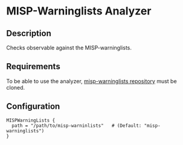# MISP-Warninglists Analyzer
## Description
Checks observable against the MISP-warninglists.

## Requirements
To be able to use the analyzer, [misp-warninglists repository](https://github.com/MISP/misp-warninglists) must be cloned.

## Configuration
```
MISPWarningLists {
  path = "/path/to/misp-warninlists"   # (Default: "misp-warninglists")
}
```